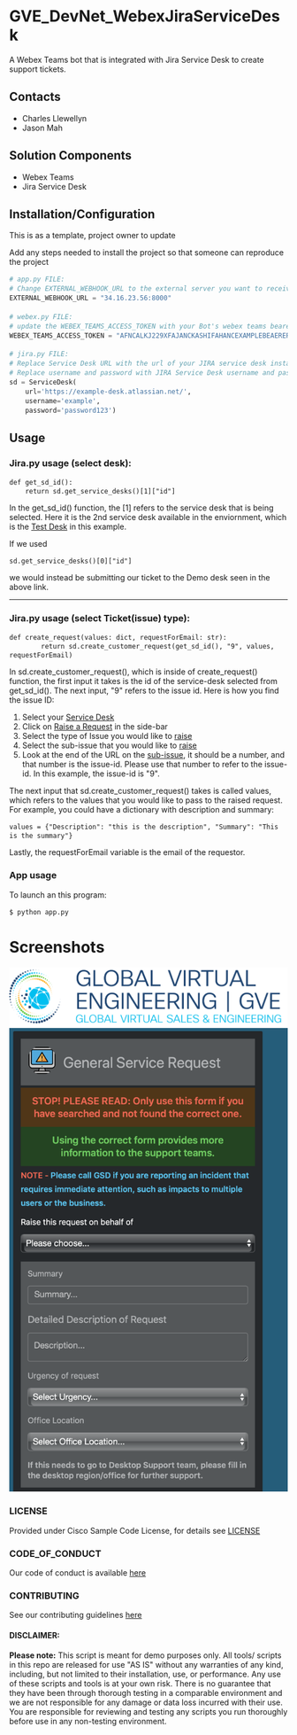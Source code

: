 # GVE_DevNet_WebexJiraServiceDesk
A Webex Teams bot that is integrated with Jira Service Desk to create support tickets.



## Contacts
* Charles Llewellyn
*  Jason Mah

## Solution Components
* Webex Teams
*  Jira Service Desk

## Installation/Configuration

This is as a template, project owner to update

Add any steps needed to install the project so that someone can reproduce the project

```python
# app.py FILE:
# Change EXTERNAL_WEBHOOK_URL to the external server you want to receive from Webex Teams
EXTERNAL_WEBHOOK_URL = "34.16.23.56:8000"

# webex.py FILE:
# update the WEBEX_TEAMS_ACCESS_TOKEN with your Bot's webex teams bearer token.
WEBEX_TEAMS_ACCESS_TOKEN = "AFNCALKJ229XFAJANCKASHIFAHANCEXAMPLEBEAERERTOKEN1234"

# jira.py FILE:
# Replace Service Desk URL with the url of your JIRA service desk instance.
# Replace username and password with JIRA Service Desk username and password.
sd = ServiceDesk(
    url='https://example-desk.atlassian.net/',
    username='example',
    password='password123')


```


## Usage

### Jira.py usage (select desk):

    def get_sd_id():
        return sd.get_service_desks()[1]["id"]
        
In the get_sd_id() function, the [1] refers to the service desk that is being selected. Here it is the 2nd service desk available in the enviornment, which is the [Test Desk](/IMAGES/select-desk.png) in this example. 

If we used 
    
    sd.get_service_desks()[0]["id"] 

we would instead be submitting our ticket to the Demo desk seen in the above link.

        
___________________________________________________________________________________________________________________
### Jira.py usage (select Ticket(issue) type):

    def create_request(values: dict, requestForEmail: str):
            return sd.create_customer_request(get_sd_id(), "9", values, requestForEmail)

In sd.create_customer_request(), which is inside of create_request() function, the first input it takes is the id of the service-desk selected from get_sd_id(). The next input, "9" refers to the issue id. Here is how you find the issue ID:

1. Select your [Service Desk](/IMAGES/select-desk.png)
2. Click on [Raise a Request](/IMAGES/raise-issue.png) in the side-bar 
3. Select the type of Issue you would like to [raise](/IMAGES/select-issue.png)
4. Select the sub-issue that you would like to [raise](/IMAGES/select-sub-issue.png)
5. Look at the end of the URL on the [sub-issue](/IMAGES/create-issue.png), it should be a number, and that number is the issue-id. Please use that number to refer to the issue-id. In this example, the issue-id is "9".


The next input that sd.create_customer_request() takes is called values, which refers to the values that you would like to pass to the raised request. For example, you could have a dictionary with description and summary: 
    
    values = {"Description": "this is the description", "Summary": "This is the summary"}

Lastly, the requestForEmail variable is the email of the requestor.

### App usage
To launch an this program:


    $ python app.py



# Screenshots

![/IMAGES/0image.png](/IMAGES/0image.png)
![/IMAGES/adaptive-card-template.png](/IMAGES/adaptive-card-template.png)

### LICENSE

Provided under Cisco Sample Code License, for details see [LICENSE](LICENSE.md)

### CODE_OF_CONDUCT

Our code of conduct is available [here](CODE_OF_CONDUCT.md)

### CONTRIBUTING

See our contributing guidelines [here](CONTRIBUTING.md)

#### DISCLAIMER:
<b>Please note:</b> This script is meant for demo purposes only. All tools/ scripts in this repo are released for use "AS IS" without any warranties of any kind, including, but not limited to their installation, use, or performance. Any use of these scripts and tools is at your own risk. There is no guarantee that they have been through thorough testing in a comparable environment and we are not responsible for any damage or data loss incurred with their use.
You are responsible for reviewing and testing any scripts you run thoroughly before use in any non-testing environment.
